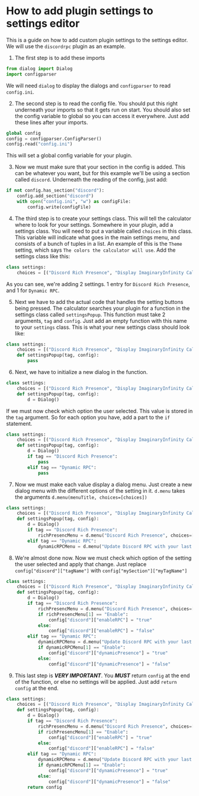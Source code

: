 # How to add plugin settings to settings editor
This is a guide on how to add custom plugin settings to the settings editor. We will use the `discordrpc` plugin as an example.

1. The first step is to add these imports
```py
from dialog import Dialog
import configparser
```
  We will need `dialog` to display the dialogs and `configparser` to read `config.ini`.

2. The second step is to read the config file. You should put this right underneath your imports so that it gets run on start. You should also set the config variable to global so you can access it everywhere. Just add these lines after your imports.
```py
global config
config = configparser.ConfigParser()
config.read("config.ini")
```
  This will set a global config variable for your plugin.

3. Now we must make sure that your section in the config is added. This can be whatever you want, but for this example we'll be using a section called `discord`. Underneath the reading of the config, just add:
```py
if not config.has_section("discord"):
	config.add_section("discord")
	with open("config.ini", "w") as configFile:
		config.write(configFile)
```

4. The third step is to create your settings class. This will tell the calculator where to look for your settings. Somewhere in your plugin, add a settings class. You will need to put a variable called `choices` in this class. This variable will indicate what goes in the main settings menu, and consists of a bunch of tuples in a list. An example of this is the `Theme` setting, which says `The colors the calculator will use`. Add the settings class like this:
```py
class settings:
	choices = [("Discord Rich Presence", "Display ImaginaryInfinity Calculator as your status in Discord"), ("Dynamic RPC", "Update Discord RPC on calculation")]
```
  As you can see, we're adding 2 settings. 1 entry for `Discord Rich Presence`, and 1 for `Dynamic RPC`.

5. Next we have to add the actual code that handles the setting buttons being pressed. The calculator searches your plugin for a function in the settings class called `settingsPopup`. This function must take 2 arguments, `tag` and `config`. Just add an empty function with this name to your `settings` class. This is what your new settings class should look like:
```py
class settings:
	choices = [("Discord Rich Presence", "Display ImaginaryInfinity Calculator as your status in Discord"), ("Dynamic RPC", "Update Discord RPC on calculation")]
	def settingsPopup(tag, config):
		pass
```

6. Next, we have to initialize a new dialog in the function.
```py
class settings:
	choices = [("Discord Rich Presence", "Display ImaginaryInfinity Calculator as your status in Discord"), ("Dynamic RPC", "Update Discord RPC on calculation")]
	def settingsPopup(tag, config):
		d = Dialog()
```
  If we must now check which option the user selected. This value is stored in the `tag` argument. So for each option you have, add a part to the `if` statement.
```py
class settings:
	choices = [("Discord Rich Presence", "Display ImaginaryInfinity Calculator as your status in Discord"), ("Dynamic RPC", "Update Discord RPC on calculation")]
	def settingsPopup(tag, config):
		d = Dialog()
		if tag == "Discord Rich Presence":
			pass
		elif tag == "Dynamic RPC":
			pass
```

7. Now we must make each value display a dialog menu. Just create a new dialog menu with the different options of the setting in it. `d.menu` takes the arguments `d.menu(menuTitle, choices=[choices])`
```py
class settings:
	choices = [("Discord Rich Presence", "Display ImaginaryInfinity Calculator as your status in Discord"), ("Dynamic RPC", "Update Discord RPC on calculation")]
	def settingsPopup(tag, config):
		d = Dialog()
		if tag == "Discord Rich Presence":
			richPresencMenu = d.menu("Discord Rich Presence", choices=[("Enable", "Enable Discord RPC"), ("Disable", "Disable Discord RPC")])
		elif tag == "Dynamic RPC":
			dynamicRPCMenu = d.menu("Update Discord RPC with your last done calculation", choices=[("Enable", "Enable Dynamic RPC"), ("Disable", "Disable Dynamic RPC")])
```
8. We're almost done now. Now we must check which option of the setting the user selected and apply that change. Just replace `config["discord"]["tagName"]` with `config["mySection"]["myTagName"]`
```py
class settings:
	choices = [("Discord Rich Presence", "Display ImaginaryInfinity Calculator as your status in Discord"), ("Dynamic RPC", "Update Discord RPC on calculation")]
	def settingsPopup(tag, config):
		d = Dialog()
		if tag == "Discord Rich Presence":
			richPresencMenu = d.menu("Discord Rich Presence", choices=[("Enable", "Enable Discord RPC"), ("Disable", "Disable Discord RPC")])
			if richPresencMenu[1] == "Enable":
				config["discord"]["enableRPC"] = "true"
			else:
				config["discord"]["enableRPC"] = "false"
		elif tag == "Dynamic RPC":
			dynamicRPCMenu = d.menu("Update Discord RPC with your last done calculation", choices=[("Enable", "Enable Dynamic RPC"), ("Disable", "Disable Dynamic RPC")])
			if dynamicRPCMenu[1] == "Enable":
				config["discord"]["dynamicPresence"] = "true"
			else:
				config["discord"]["dynamicPresence"] = "false"
```

9. This last step is ***VERY IMPORTANT***. You ***MUST*** return `config` at the end of the function, or else no settings will be applied. Just add `return config` at the end.
```py
class settings:
	choices = [("Discord Rich Presence", "Display ImaginaryInfinity Calculator as your status in Discord"), ("Dynamic RPC", "Update Discord RPC on calculation")]
	def settingsPopup(tag, config):
		d = Dialog()
		if tag == "Discord Rich Presence":
			richPresencMenu = d.menu("Discord Rich Presence", choices=[("Enable", "Enable Discord RPC"), ("Disable", "Disable Discord RPC")])
			if richPresencMenu[1] == "Enable":
				config["discord"]["enableRPC"] = "true"
			else:
				config["discord"]["enableRPC"] = "false"
		elif tag == "Dynamic RPC":
			dynamicRPCMenu = d.menu("Update Discord RPC with your last done calculation", choices=[("Enable", "Enable Dynamic RPC"), ("Disable", "Disable Dynamic RPC")])
			if dynamicRPCMenu[1] == "Enable":
				config["discord"]["dynamicPresence"] = "true"
			else:
				config["discord"]["dynamicPresence"] = "false"
		return config
```